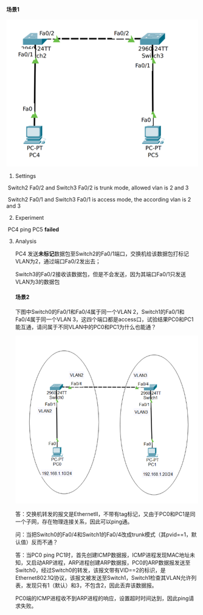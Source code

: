 #### 场景1

![image-20241119130132574](./imgs/image-20241119130132574.png)

1. Settings

​	Switch2 Fa0/2 and Switch3 Fa0/2 is trunk mode, allowed vlan is 2 and 3

​	Switch2 Fa0/1 and Switch3 Fa0/1 is access mode, the according vlan is 2 and 3

2. Experiment

​	PC4 ping PC5 **failed**

3) Analysis

   PC4 发送**未标记**数据包至Switch2的Fa0/1端口，交换机给该数据包打标记VLAN为2，通过端口Fa0/2发出去；

   Switch3的Fa0/2接收该数据包，但是不会发送，因为其端口Fa0/1只发送VLAN为3的数据包

   #### 场景2

   下图中Switch0的Fa0/1和Fa0/4属于同一个VLAN 2，Switch1的Fa0/1和Fa0/4属于同一个VLAN 3，这四个端口都是access口，试验结果PC0和PC1能互通，请问属于不同VLAN中的PC0和PC1为什么也能通？

   ![conf-26](./imgs/conf-26.png)

   答：交换机转发的报文是EthernetII，不带有tag标记，又由于PC0和PC1是同一个子网，存在物理连接关系，因此可以ping通。

   问：当把Switch0的Fa0/4和Switch1的Fa0/4改成trunk模式（其pvid==1，默认值）反而不通？

   答：当PC0 ping PC1时，首先创建ICMP数据报，ICMP进程发现MAC地址未知，又启动ARP进程，ARP进程创建ARP数据报，PC0的ARP数据报发送至Switch0，经过Switch0的转发，该报文带有VID==2的标识，是Ethernet802.1Q协议，该报文被发送至Switch1，Switch1检查其VLAN允许列表，发现只有1（默认）和3，不包含2，因此丢弃该数据报。

   PC0端的ICMP进程收不到ARP进程的响应，设置超时时间达到，因此ping请求失败。

   

   

   
